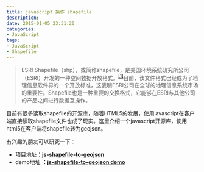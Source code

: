 ```yaml
---
title: javascript 操作 shapefile
description: 
date: 2015-01-05 23:31:20
categories:
- JavaScript
tags:
- JavaScript
- Shapefile
---
```


> ESRI Shapefile（shp），或简称shapefile，是美国环境系统研究所公司（ESRI）开发的一种空间数据开放格式。<sup id="cite_ref-esri98_1-0">[[1]](http://zh.wikipedia.org/wiki/Shapefile#cite_note-esri98-1)</sup>目前，该文件格式已经成为了地理信息软件界的一个开放标准，这表明ESRI公司在全球的地理信息系统市场的重要性。Shapefile也是一种重要的交换格式，它能够在ESRI与其他公司的产品之间进行数据互操作。

目前有很多读取shapefile的开源库，随着HTML5的发展，使用javascript在客户端直接读取shapefile文件也成了现实。这里介绍一个javascript开源库，使用html5在客户端将shapefile转为geojson。

有兴趣的朋友可以研究一下：

- 项目地址：**[js-shapefile-to-geojson](https://github.com/wavded/js-shapefile-to-geojson)**
- demo地址 **：[js-shapefile-to-geojson demo](http://wavded.github.io/js-shapefile-to-geojson/)**
